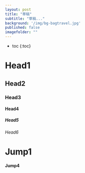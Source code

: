```yaml
---
layout: post
title: "草稿"
subtitle: "草稿..."
background: '/img/bg-bagtravel.jpg'
published: false
imagefolder: ""
---
```


* toc
{:toc}

# Head1
## Head2
### Head3
#### Head4
##### Head5
###### Head6

# Jump1
#### Jump4